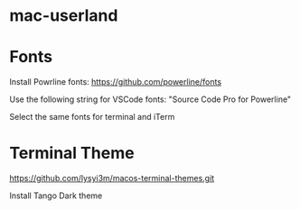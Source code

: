 # mac-userland

# Fonts

Install Powrline fonts:
https://github.com/powerline/fonts

Use the following string for VSCode fonts:
"Source Code Pro for Powerline"

Select the same fonts for terminal and iTerm

# Terminal Theme

https://github.com/lysyi3m/macos-terminal-themes.git

Install Tango Dark theme

# 
